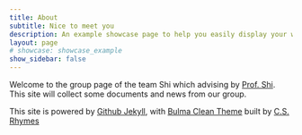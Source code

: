 ```yaml
---
title: About
subtitle: Nice to meet you
description: An example showcase page to help you easily display your work
layout: page
# showcase: showcase_example
show_sidebar: false
---
```


Welcome to the group page of the team Shi which advising by [Prof. Shi](https://sites.google.com/site/miaojingshi/home). This site will collect some documents and news from our group.

This site is powered by [Github Jekyll](https://docs.github.com/en/pages/setting-up-a-github-pages-site-with-jekyll), with [Bulma Clean Theme](https://github.com/chrisrhymes/bulma-clean-theme) built by [C.S. Rhymes](https://www.csrhymes.com/)